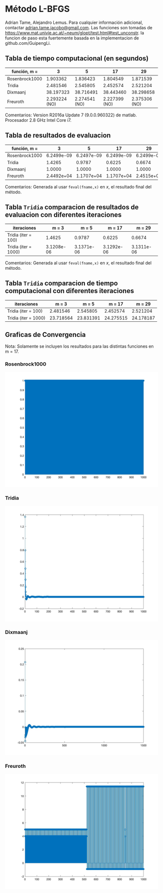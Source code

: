 # Método L-BFGS

Adrian Tame, Alejandro Lemus. Para cualquier información adicional, contactar adrian.tame.jacobo@gmail.com. Las funciones son tomadas de https://www.mat.univie.ac.at/~neum/glopt/test.html#test_unconstr. la funcion de paso esta fuertemente basada en la implementacion de github.com/GuipengLi. 

## Tabla de tiempo computacional (en segundos)

| función, m =   | 3             | 5             | 17            | 29            |
|----------------|---------------|---------------|---------------|---------------|
| Rosenbrock1000 | 1.903362      | 1.836423      | 1.804549      | 1.871539      |
| Tridia         | 2.481546      | 2.545805      | 2.452574      | 2.521204      |
| Dixmaanj       | 38.197323     | 38.716491     | 38.443460     | 38.298658     |
| Freuroth       | 2.293224 (NO) | 2.274541 (NO) | 2.227399 (NO) | 2.375306 (NO) |

Comentarios: Version R2016a Update 7 (9.0.0.960322) de matlab. Procesador 2.8 GHz Intel Core i7.  

## Tabla de resultados de evaluacion

| función, m =   | 3          | 5          | 17         | 29         |
|----------------|------------|------------|------------|------------|
| Rosenbrock1000 | 6.2499e-09 | 6.2497e-09 | 6.2499e-09 | 6.2499e-09 |
| Tridia         | 1.4265     | 0.9787     | 0.6225     | 0.6674     |
| Dixmaanj       | 1.0000     | 1.0000     | 1.0000     | 1.0000     |
| Freuroth       | 2.4492e+04 | 1.1707e+04 | 1.1707e+04 | 2.4515e+04 |

Comentarios: Generada al usar `feval(fname,x)` en $x$, el resultado final del método. 

## Tabla `Tridia` comparacion de resultados de evaluacion con diferentes iteraciones

| iteraciones          | m = 3      | m = 5      | m = 17     | m = 29     |
|----------------------|------------|------------|------------|------------|
| Tridia (iter = 100)  | 1.4625     | 0.9787     | 0.6225     | 0.6674     |
| Tridia (iter = 1000) | 3.1208e-06 | 3.1371e-06 | 3.1292e-06 | 3.1311e-06 |

Comentarios: Generada al usar `feval(fname,x)` en $x$, el resultado final del método. 

## Tabla `Tridia` comparacion de tiempo computacional con diferentes iteraciones

| iteraciones          | m = 3     | m = 5     | m = 17    | m = 29    |
|----------------------|-----------|-----------|-----------|-----------|
| Tridia (iter = 100)  | 2.481546  | 2.545805  | 2.452574  | 2.521204  |
| Tridia (iter = 1000) | 23.718564 | 23.831391 | 24.275515 | 24.178187 |

## Graficas de Convergencia

Nota: Solamente se incluyen los resultados para las distintas funciones en m = 17. 

### Rosenbrock1000

![Rosenbrock1000](https://github.com/AdrianTJ/LM-BFGS/blob/master/ros1000.jpg?raw=true)

### Tridia

![Tridia](https://github.com/AdrianTJ/LM-BFGS/blob/master/tridia.jpg?raw=true)

### Dixmaanj

![Dixmaanj](https://github.com/AdrianTJ/LM-BFGS/blob/master/dixmaanj.jpg?raw=true)

### Freuroth

![Freuroth](https://github.com/AdrianTJ/LM-BFGS/blob/master/freud.jpg?raw=true)
